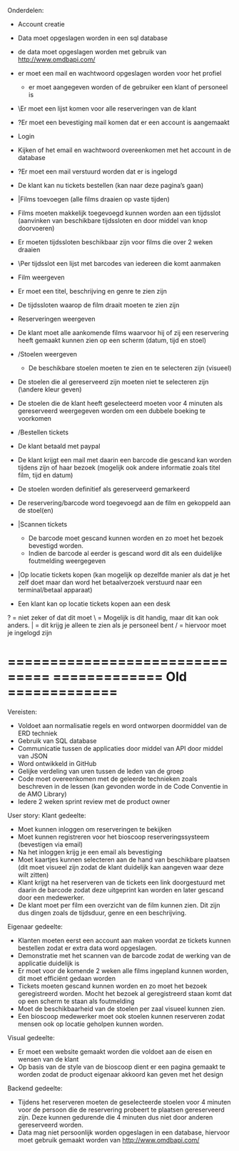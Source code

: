 Onderdelen:
-	Account creatie
  -	Data moet opgeslagen worden in een sql database
  - de data moet opgeslagen worden met gebruik van http://www.omdbapi.com/
  -	er moet een mail en wachtwoord opgeslagen worden voor het profiel
	- er moet aangegeven worden of de gebruiker een klant of personeel is
  -	\Er moet een lijst komen voor alle reserveringen van de klant
  -	?Er moet een bevestiging mail komen dat er een account is aangemaakt

-	Login
  -	Kijken of het email en wachtwoord overeenkomen met het account in de database
  -	?Er moet een mail verstuurd worden dat er is ingelogd
  -	De klant kan nu tickets bestellen (kan naar deze pagina’s gaan)

-	|Films toevoegen (alle films draaien op vaste tijden)
  -	Films moeten makkelijk toegevoegd kunnen worden aan een tijdsslot (aanvinken van beschikbare tijdssloten en door middel van knop doorvoeren)
  -	Er moeten tijdssloten beschikbaar zijn voor films die over 2 weken draaien
  -	\Per tijdsslot een lijst met barcodes van iedereen die komt aanmaken

-	Film weergeven
  -	Er moet een titel, beschrijving en genre te zien zijn
  -	De tijdssloten waarop de film draait moeten te zien zijn

-	Reserveringen weergeven
  -	De klant moet alle aankomende films waarvoor hij of zij een reservering heeft gemaakt kunnen zien op een scherm (datum, tijd en stoel)

-	/Stoelen weergeven
	- De beschikbare stoelen moeten te zien en te selecteren zijn (visueel)
  -	De stoelen die al gereserveerd zijn moeten niet te selecteren zijn (\andere kleur geven)
  -	De stoelen die de klant heeft geselecteerd moeten voor 4 minuten als gereserveerd weergegeven worden om een dubbele boeking te voorkomen

-	/Bestellen tickets
  -	De klant betaald met paypal
  -	De klant krijgt een mail met daarin een barcode die gescand kan worden tijdens zijn of haar bezoek (mogelijk ook andere informatie zoals titel film, tijd en datum)
  -	De stoelen worden definitief als gereserveerd gemarkeerd
  -	De reservering/barcode word toegevoegd aan de film en gekoppeld aan de stoel(en)

-	|Scannen tickets
	- De barcode moet gescand kunnen worden en zo moet het bezoek bevestigd worden.
	- Indien de barcode al eerder is gescand word dit als een duidelijke foutmelding weergegeven

-	|Op locatie tickets kopen (kan mogelijk op dezelfde manier als dat je het zelf doet maar dan word het betaalverzoek verstuurd naar een terminal/betaal apparaat)
  -	Een klant kan op locatie tickets kopen aan een desk


? = niet zeker of dat dit moet
\ = Mogelijk is dit handig, maar dit kan ook anders.
| = dit krijg je alleen te zien als je personeel bent
/ = hiervoor moet je ingelogd zijn







===============================
============= Old =============
===============================
Vereisten:
-	Voldoet aan normalisatie regels en word ontworpen doormiddel van de ERD techniek
-	Gebruik van SQL database
-	Communicatie tussen de applicaties door middel van API door middel van JSON
-	Word ontwikkeld in GitHub
-	Gelijke verdeling van uren tussen de leden van de groep
-	Code moet overeenkomen met de geleerde technieken zoals beschreven in de lessen (kan gevonden worde in de Code Conventie in de AMO Library)
-	Iedere 2 weken sprint review met de product owner


User story:
Klant gedeelte:
-	Moet kunnen inloggen om reserveringen te bekijken
-	Moet kunnen registreren voor het bioscoop reserveringssysteem (bevestigen via email)
-	Na het inloggen krijg je een email als bevestiging
-	Moet kaartjes kunnen selecteren aan de hand van beschikbare plaatsen (dit moet visueel zijn zodat de klant duidelijk kan aangeven waar deze wilt zitten)
-	Klant krijgt na het reserveren van de tickets een link doorgestuurd met daarin de barcode zodat deze uitgeprint kan worden en later gescand door een medewerker.
-	De klant moet per film een overzicht van de film kunnen zien. Dit zijn dus dingen zoals de tijdsduur, genre en een beschrijving.

Eigenaar gedeelte:
-	Klanten moeten eerst een account aan maken voordat ze tickets kunnen bestellen zodat er extra data word opgeslagen.
-	Demonstratie met het scannen van de barcode zodat de werking van de applicatie duidelijk is
-	Er moet voor de komende 2 weken alle films ingepland kunnen worden, dit moet efficiënt gedaan worden
-	Tickets moeten gescand kunnen worden en zo moet het bezoek geregistreerd worden. Mocht het bezoek al geregistreerd staan komt dat op een scherm te staan als foutmelding
-	Moet de beschikbaarheid van de stoelen per zaal visueel kunnen zien.
-	Een bioscoop medewerker moet ook stoelen kunnen reserveren zodat mensen ook op locatie geholpen kunnen worden.

Visual gedeelte:
-	Er moet een website gemaakt worden die voldoet aan de eisen en wensen van de klant
-	Op basis van de style van de bioscoop dient er een pagina gemaakt te worden zodat de product eigenaar akkoord kan geven met het design

Backend gedeelte:
-	Tijdens het reserveren moeten de geselecteerde stoelen voor 4 minuten voor de persoon die de reservering probeert te plaatsen gereserveerd zijn. Deze kunnen gedurende die 4 minuten dus niet door anderen gereserveerd worden.
-	Data mag niet persoonlijk worden opgeslagen in een database, hiervoor moet gebruik gemaakt worden van http://www.omdbapi.com/
